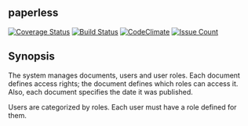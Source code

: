 ## paperless

[![Coverage Status](https://coveralls.io/repos/github/andela-blawrence/Paperless/badge.svg?branch=dev)](https://coveralls.io/github/andela-blawrence/Paperless?branch=dev)
[![Build Status](https://travis-ci.org/andela-blawrence/Paperless.svg?branch=chore/unitTests)](https://travis-ci.org/andela-blawrence/Paperless)
[![CodeClimate](https://codeclimate.com/github/andela-blawrence/Paperless/badges/gpa.svg)](https://codeclimate.com/github/andela-blawrence/Paperless)
[![Issue Count](https://codeclimate.com/github/andela-blawrence/Paperless/badges/issue_count.svg)](https://codeclimate.com/github/andela-blawrence/Paperless)

## Synopsis

The system manages documents, users and user roles. Each document defines access rights; the document defines which roles can access it. Also, each document specifies the date it was published.

Users are categorized by roles. Each user must have a role defined for them.
